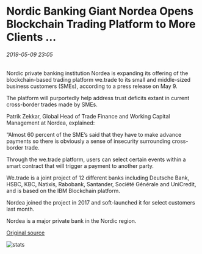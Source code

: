 # Nordic Banking Giant Nordea Opens Blockchain Trading Platform to More Clients ...

###### 2019-05-09 23:05

Nordic private banking institution Nordea is expanding its offering of the blockchain-based trading platform we.trade to its small and middle-sized business customers (SMEs), according to a press release on May 9.

The platform will purportedly help address trust deficits extant in current cross-border trades made by SMEs.

Patrik Zekkar, Global Head of Trade Finance and Working Capital Management at Nordea, explained:

“Almost 60 percent of the SME’s said that they have to make advance payments so there is obviously a sense of insecurity surrounding cross-border trade.

Through the we.trade platform, users can select certain events within a smart contract that will trigger a payment to another party.

We.trade is a joint project of 12 different banks including Deutsche Bank, HSBC, KBC, Natixis, Rabobank, Santander, Société Générale and UniCredit, and is based on the IBM Blockchain platform.

Nordea joined the project in 2017 and soft-launched it for select customers last month.

Nordea is a major private bank in the Nordic region.

[Original source](https://cointelegraph.com/news/nordic-banking-giant-nordea-opens-blockchain-trading-platform-to-more-clients)

![stats](https://c.statcounter.com/11760860/0/a89fa40b/1/ "stats")